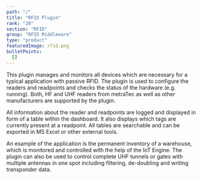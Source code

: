 ```yaml
---
path: "/"
title: "RFID Plugin"
rank: "20"
section: "RFID"
group: "RFID Middleware"
type: "product"
featuredImage: rfid.png
bulletPoints:
  []
---
```

This plugin manages and monitors all devices which are necessary for a typical application with passive RFID. The plugin is used to configure the readers and readpoints and checks the status of the hardware (e.g. running). Both, HF and UHF readers from metraTec as well as other manufacturers are supported by the plugin.

All information about the reader and readpoints are logged and displayed in form of a table within the dashboard. It also displays which tags are currently present at a readpoint. All tables are searchable and can be exported in MS Excel or other external tools.

An example of the application is the permanent inventory of a warehouse, which is monitored and controlled with the help of the IoT Engine. The plugin can also be used to control complete UHF tunnels or gates with multiple antennas in one spot including filtering, de-doubling and writing transponder data.
